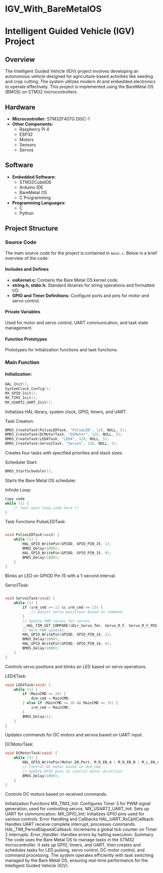 # IGV_With_BareMetalOS
# Intelligent Guided Vehicle (IGV) Project

## Overview

The Intelligent Guided Vehicle (IGV) project involves developing an autonomous vehicle designed for agriculture-based activities like seeding and crop cutting. The system utilizes modern AI and embedded electronics to operate effectively. This project is implemented using the BareMetal OS (BMOS) on STM32 microcontrollers.

## Hardware

- **Microcontroller:** STM32F407G DISC-1
- **Other Components:**
  - Raspberry Pi 4
  - ESP32
  - Motors
  - Sensors
  - Servos

## Software

- **Embedded Software:**
  - STM32CubeIDE
  - Arduino IDE
  - BareMetal OS
  - C Programming
- **Programming Languages:**
  - C
  - Python

## Project Structure

### Source Code

The main source code for the project is contained in `main.c`. Below is a brief overview of the code:

#### Includes and Defines

- **osKernel.c:** Contains the Bare Metal OS kernel code.
- **string.h, stdio.h:** Standard libraries for string operations and formatted I/O.
- **GPIO and Timer Definitions:** Configure ports and pins for motor and servo control.

#### Private Variables

Used for motor and servo control, UART communication, and task state management.

#### Function Prototypes

Prototypes for initialization functions and task functions.

### Main Function

#### Initialization:

```c
HAL_Init();
SystemClock_Config();
MX_GPIO_Init();
MX_TIM3_Init();
MX_USART2_UART_Init();
```
Initializes HAL library, system clock, GPIO, timers, and UART.

Task Creation:
```c
BMOS_CreateTask(PulseLEDTask, "PulseLED", 128, NULL, 5);
BMOS_CreateTask(DCMotorTask, "DCMotor", 128, NULL, 5);
BMOS_CreateTask(LED4Task, "LED4", 128, NULL, 5);
BMOS_CreateTask(Servo1Task, "Servo1", 128, NULL, 5);
```
Creates four tasks with specified priorities and stack sizes.

Scheduler Start:
```c
BMOS_StartScheduler();
```
Starts the Bare Metal OS scheduler.

Infinite Loop:
```c
Copy code
while (1) {
    /* Your main loop code here */
}
```
Task Functions
PulseLEDTask:
```c

void PulseLEDTask(void) {
    while (1) {
        HAL_GPIO_WritePin(GPIOD, GPIO_PIN_15, 1);
        BMOS_Delay(1000);
        HAL_GPIO_WritePin(GPIOD, GPIO_PIN_15, 0);
        BMOS_Delay(1000);
    }
}
```
Blinks an LED on GPIOD Pin 15 with a 1-second interval.

Servo1Task:
```c

void Servo1Task(void) {
    while (1) {
        if (srm_cmd >= 21 && srm_cmd <= 23) {
            // Adjust servo positions based on command
        }
        // Update PWM values for servos
        __HAL_TIM_SET_COMPARE(&Dir_Servo_Tmr, Servo_R_F, Servo_R_F_POS);
        // More PWM updates...
        HAL_GPIO_WritePin(GPIOD, GPIO_PIN_14, 1);
        BMOS_Delay(1000);
        HAL_GPIO_WritePin(GPIOD, GPIO_PIN_14, 0);
        BMOS_Delay(1000);
    }
}
```
Controls servo positions and blinks an LED based on servo operations.

LED4Task:
```c
void LED4Task(void) {
    while (1) {
        if (MainCMD <= 20) {
            dcm_cmd = MainCMD;
        } else if (MainCMD >= 20 && MainCMD <= 35) {
            srm_cmd = MainCMD;
        }
        BMOS_Delay(1);
    }
}
```
Updates commands for DC motors and servos based on UART input.

DCMotorTask:
```c
void DCMotorTask(void) {
    while (1) {
        HAL_GPIO_WritePin(Motor_EN_Port, M_R_EN_A | M_R_EN_B | M_L_EN_A | M_L_EN_B, 1);
        // Control DC motor based on dcm_cmd
        // Update GPIO pins to control motor direction
        BMOS_Delay(1000);
    }
}
```
Controls DC motors based on received commands.

Initialization Functions
MX_TIM3_Init: Configures Timer 3 for PWM signal generation, used for controlling servos.
MX_USART2_UART_Init: Sets up UART for communication.
MX_GPIO_Init: Initializes GPIO pins used for various controls.
Error Handling and Callbacks
HAL_UART_RxCpltCallback: Handles UART receive complete interrupt, processes commands.
HAL_TIM_PeriodElapsedCallback: Increments a global tick counter on Timer 2 interrupts.
Error_Handler: Handles errors by halting execution.
Summary
The code uses the Bare Metal OS to manage tasks in the STM32 microcontroller. It sets up GPIO, timers, and UART, then creates and schedules tasks for LED pulsing, servo control, DC motor control, and command processing. The system operates efficiently with task switching managed by the Bare Metal OS, ensuring real-time performance for the Intelligent Guided Vehicle (IGV).

####
